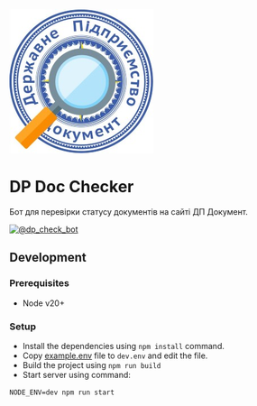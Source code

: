 ![logo](docs/logo.jpg)

# DP Doc Checker

Бот для перевірки статусу документів на сайті ДП Документ.

[![@dp_check_bot](https://img.shields.io/badge/%40dp_check_bot-0088CC?logo=telegram&logoColor=%23fff)](https://t.me/dp_check_bot)

## Development

### Prerequisites

* Node v20+

### Setup

* Install the dependencies using `npm install` command.
* Copy [example.env](example.env) file to `dev.env` and edit the file.
* Build the project using `npm run build`
* Start server using command:

```shell
NODE_ENV=dev npm run start
```
